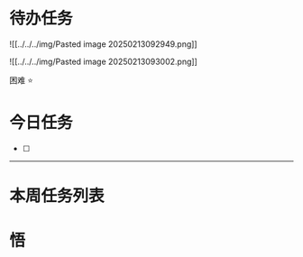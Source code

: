 # 待办任务
![[../../../img/Pasted image 20250213092949.png]]

![[../../../img/Pasted image 20250213093002.png]]


困难
⭐

# 今日任务
- [ ] 




------
# 本周任务列表



# 悟